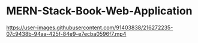 # MERN-Stack-Book-Web-Application
https://user-images.githubusercontent.com/91403838/216272235-07c9438b-94aa-425f-84e9-e7ecba0596f7.mp4

